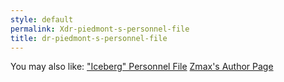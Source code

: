 ```yaml
---
style: default
permalink: Xdr-piedmont-s-personnel-file
title: dr-piedmont-s-personnel-file
---
```

You may also like:
["Iceberg" Personnel File](http://scp-wiki.net/iceberg-personnel-file)
[Zmax's Author Page](http://scp-wiki.net/zmax-s-author-page)